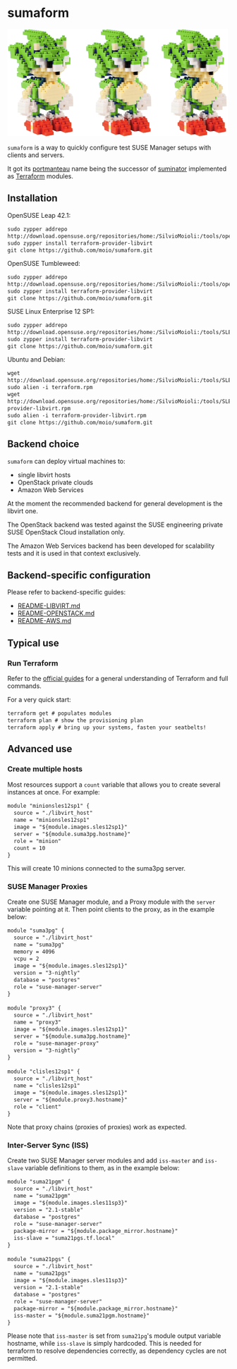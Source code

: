 # sumaform

![Sumicform, a green hedgehog made of bricks, sumaform's mascot](help/sumicform.png)

`sumaform` is a way to quickly configure test SUSE Manager setups with clients and servers.

It got its [portmanteau](https://en.wikipedia.org/wiki/Portmanteau) name being the successor of [suminator](https://github.com/SUSE/suminator/) implemented as [Terraform](https://www.terraform.io/) modules.

## Installation

OpenSUSE Leap 42.1:
```
sudo zypper addrepo http://download.opensuse.org/repositories/home:/SilvioMoioli:/tools/openSUSE_Leap_42.1/home:SilvioMoioli:tools.repo
sudo zypper install terraform-provider-libvirt
git clone https://github.com/moio/sumaform.git
```

OpenSUSE Tumbleweed:
```
sudo zypper addrepo http://download.opensuse.org/repositories/home:/SilvioMoioli:/tools/openSUSE_Tumbleweed/home:SilvioMoioli:tools.repo
sudo zypper install terraform-provider-libvirt
git clone https://github.com/moio/sumaform.git
```

SUSE Linux Enterprise 12 SP1:
```
sudo zypper addrepo http://download.opensuse.org/repositories/home:/SilvioMoioli:/tools/SLE_12_SP1/home:SilvioMoioli:tools.repo
sudo zypper install terraform-provider-libvirt
git clone https://github.com/moio/sumaform.git
```

Ubuntu and Debian:
```
wget http://download.opensuse.org/repositories/home:/SilvioMoioli:/tools/SLE_12_SP1/x86_64/terraform.rpm
sudo alien -i terraform.rpm
wget http://download.opensuse.org/repositories/home:/SilvioMoioli:/tools/SLE_12_SP1/x86_64/terraform-provider-libvirt.rpm
sudo alien -i terraform-provider-libvirt.rpm
git clone https://github.com/moio/sumaform.git
```

## Backend choice

`sumaform` can deploy virtual machines to:
 - single libvirt hosts
 - OpenStack private clouds
 - Amazon Web Services

At the moment the recommended backend for general development is the libvirt one.

The OpenStack backend was tested against the SUSE engineering private SUSE OpenStack Cloud installation only.

The Amazon Web Services backend has been developed for scalability tests and it is used in that context exclusively.

## Backend-specific configuration

Please refer to backend-specific guides:
 * [README-LIBVIRT.md](README-LIBVIRT.md)
 * [README-OPENSTACK.md](README-OPENSTACK.md)
 * [README-AWS.md](README-AWS.md)

## Typical use

### Run Terraform

Refer to the [official guides](https://www.terraform.io/docs/index.html) for a general understanding of Terraform and full commands.

For a very quick start:
```
terraform get # populates modules
terraform plan # show the provisioning plan
terraform apply # bring up your systems, fasten your seatbelts!
```

## Advanced use

### Create multiple hosts

Most resources support a `count` variable that allows you to create several instances at once. For example:

```
module "minionsles12sp1" {
  source = "./libvirt_host"
  name = "minionsles12sp1"
  image = "${module.images.sles12sp1}"
  server = "${module.suma3pg.hostname}"
  role = "minion"
  count = 10
}
```

This will create 10 minions connected to the suma3pg server.

### SUSE Manager Proxies

Create one SUSE Manager module, and a Proxy module with the `server` variable pointing at it. Then point clients to the proxy, as in the example below:

```
module "suma3pg" {
  source = "./libvirt_host"
  name = "suma3pg"
  memory = 4096
  vcpu = 2
  image = "${module.images.sles12sp1}"
  version = "3-nightly"
  database = "postgres"
  role = "suse-manager-server"
}

module "proxy3" {
  source = "./libvirt_host"
  name = "proxy3"
  image = "${module.images.sles12sp1}"
  server = "${module.suma3pg.hostname}"
  role = "suse-manager-proxy"
  version = "3-nightly"
}

module "clisles12sp1" {
  source = "./libvirt_host"
  name = "clisles12sp1"
  image = "${module.images.sles12sp1}"
  server = "${module.proxy3.hostname}"
  role = "client"
}
```

Note that proxy chains (proxies of proxies) work as expected.

### Inter-Server Sync (ISS)

Create two SUSE Manager server modules and add `iss-master` and `iss-slave` variable definitions to them, as in the example below:

```
module "suma21pgm" {
  source = "./libvirt_host"
  name = "suma21pgm"
  image = "${module.images.sles11sp3}"
  version = "2.1-stable"
  database = "postgres"
  role = "suse-manager-server"
  package-mirror = "${module.package_mirror.hostname}"
  iss-slave = "suma21pgs.tf.local"
}

module "suma21pgs" {
  source = "./libvirt_host"
  name = "suma21pgs"
  image = "${module.images.sles11sp3}"
  version = "2.1-stable"
  database = "postgres"
  role = "suse-manager-server"
  package-mirror = "${module.package_mirror.hostname}"
  iss-master = "${module.suma21pgm.hostname}"
}
```

Please note that `iss-master` is set from `suma21pg`'s module output variable hostname, while `iss-slave` is simply hardcoded. This is needed for terraform to resolve dependencies correctly, as dependency cycles are not permitted.
